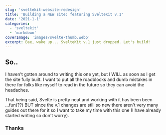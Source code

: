```yaml
---
slug: 'sveltekit-website-redesign'
title: 'Building a NEW site: featuring SvelteKit v.1'
date: '2021-1-1'
categories:
  - 'sveltekit'
  - 'markdown'
coverImage: 'images/svelte-thumb.webp'
excerpt: Bae, wake up... SvelteKit v.1 just dropped. Let's build!
---
```


## So..

I haven't gotten around to writing this one yet, but I WILL as soon as I get the site fully built. I want to put all the roadblocks and dumb mistakes in there for folks like myself to read in the future so they can avoid the headaches.

That being said, Svelte is pretty neat and working with it has been been ...fun(??) BUT since the v.1 changes are still so new there aren't very many guides out there for it so I want to take my time with this one (I have already started writing so don't worry).

### Thanks
